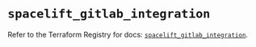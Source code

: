 # `spacelift_gitlab_integration`

Refer to the Terraform Registry for docs: [`spacelift_gitlab_integration`](https://registry.terraform.io/providers/spacelift-io/spacelift/1.27.0/docs/resources/gitlab_integration).
